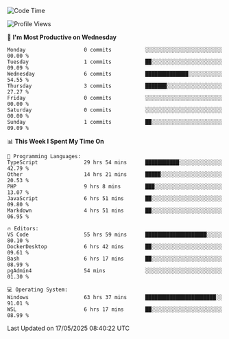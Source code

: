 <!--START_SECTION:waka-->
![Code Time](http://img.shields.io/badge/Code%20Time-5%2C001%20hrs%205%20mins-blue)

![Profile Views](http://img.shields.io/badge/Profile%20Views-8-blue)

📅 **I'm Most Productive on Wednesday** 

```text
Monday                   0 commits           ░░░░░░░░░░░░░░░░░░░░░░░░░   00.00 % 
Tuesday                  1 commits           ██░░░░░░░░░░░░░░░░░░░░░░░   09.09 % 
Wednesday                6 commits           ██████████████░░░░░░░░░░░   54.55 % 
Thursday                 3 commits           ███████░░░░░░░░░░░░░░░░░░   27.27 % 
Friday                   0 commits           ░░░░░░░░░░░░░░░░░░░░░░░░░   00.00 % 
Saturday                 0 commits           ░░░░░░░░░░░░░░░░░░░░░░░░░   00.00 % 
Sunday                   1 commits           ██░░░░░░░░░░░░░░░░░░░░░░░   09.09 % 
```


📊 **This Week I Spent My Time On** 

```text
💬 Programming Languages: 
TypeScript               29 hrs 54 mins      ███████████░░░░░░░░░░░░░░   42.79 % 
Other                    14 hrs 21 mins      █████░░░░░░░░░░░░░░░░░░░░   20.53 % 
PHP                      9 hrs 8 mins        ███░░░░░░░░░░░░░░░░░░░░░░   13.07 % 
JavaScript               6 hrs 51 mins       ██░░░░░░░░░░░░░░░░░░░░░░░   09.80 % 
Markdown                 4 hrs 51 mins       ██░░░░░░░░░░░░░░░░░░░░░░░   06.95 % 

🔥 Editors: 
VS Code                  55 hrs 59 mins      ████████████████████░░░░░   80.10 % 
DockerDesktop            6 hrs 42 mins       ██░░░░░░░░░░░░░░░░░░░░░░░   09.61 % 
Bash                     6 hrs 17 mins       ██░░░░░░░░░░░░░░░░░░░░░░░   08.99 % 
pgAdmin4                 54 mins             ░░░░░░░░░░░░░░░░░░░░░░░░░   01.30 % 

💻 Operating System: 
Windows                  63 hrs 37 mins      ███████████████████████░░   91.01 % 
WSL                      6 hrs 17 mins       ██░░░░░░░░░░░░░░░░░░░░░░░   08.99 % 
```


 Last Updated on 17/05/2025 08:40:22 UTC
<!--END_SECTION:waka-->
